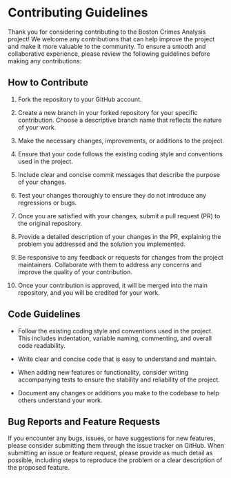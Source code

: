 # Contributing Guidelines

Thank you for considering contributing to the Boston Crimes Analysis project! We welcome any contributions that can help improve the project and make it more valuable to the community. To ensure a smooth and collaborative experience, please review the following guidelines before making any contributions:

## How to Contribute

1. Fork the repository to your GitHub account.

2. Create a new branch in your forked repository for your specific contribution. Choose a descriptive branch name that reflects the nature of your work.

3. Make the necessary changes, improvements, or additions to the project.

4. Ensure that your code follows the existing coding style and conventions used in the project.

5. Include clear and concise commit messages that describe the purpose of your changes.

6. Test your changes thoroughly to ensure they do not introduce any regressions or bugs.

7. Once you are satisfied with your changes, submit a pull request (PR) to the original repository.

8. Provide a detailed description of your changes in the PR, explaining the problem you addressed and the solution you implemented.

9. Be responsive to any feedback or requests for changes from the project maintainers. Collaborate with them to address any concerns and improve the quality of your contribution.

10. Once your contribution is approved, it will be merged into the main repository, and you will be credited for your work.

## Code Guidelines

- Follow the existing coding style and conventions used in the project. This includes indentation, variable naming, commenting, and overall code readability.

- Write clear and concise code that is easy to understand and maintain.

- When adding new features or functionality, consider writing accompanying tests to ensure the stability and reliability of the project.

- Document any changes or additions you make to the codebase to help others understand your work.

## Bug Reports and Feature Requests

If you encounter any bugs, issues, or have suggestions for new features, please consider submitting them through the issue tracker on GitHub. When submitting an issue or feature request, please provide as much detail as possible, including steps to reproduce the problem or a clear description of the proposed feature.

